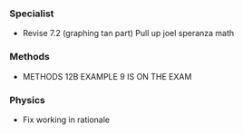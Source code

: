 ### Specialist
- Revise 7.2 (graphing tan part)
	Pull up joel speranza math

### Methods
- METHODS 12B EXAMPLE 9 IS ON THE EXAM 

### Physics
- Fix working in rationale 